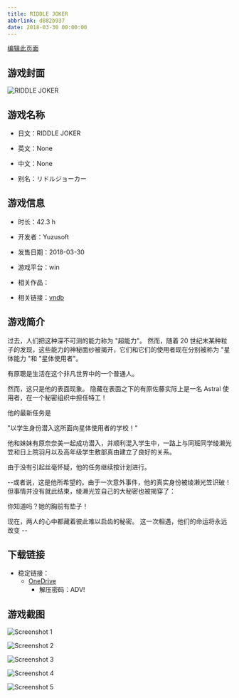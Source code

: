 ```yaml
---
title: RIDDLE JOKER
abbrlink: d882b937
date: 2018-03-30 00:00:00
---
```

[编辑此页面](https://github.com/ACG-3/ADV3-source/blob/main/source/_posts/games/RIDDLE%20JOKER.md)

## 游戏封面

![RIDDLE JOKER](https://pan.timero.xyz/d/onedrive/img_lib_001/RIDDLE%20JOKER_cover.avif)


## 游戏名称

- 日文：RIDDLE JOKER
- 英文：None
- 中文：None

- 别名：リドルジョーカー


## 游戏信息

- 时长：42.3 h
- 开发者：Yuzusoft
- 发售日期：2018-03-30
- 游戏平台：win
- 相关作品：

- 相关链接：[vndb](https://vndb.org/v22230)


## 游戏简介

过去，人们把这种深不可测的能力称为 "超能力"。
然而，随着 20 世纪末某种粒子的发现，这些能力的神秘面纱被揭开，它们和它们的使用者现在分别被称为 "星体能力 "和 "星体使用者"。

有原聰是生活在这个非凡世界中的一个普通人。

然而，这只是他的表面现象。
隐藏在表面之下的有原佐藤实际上是一名 Astral 使用者，在一个秘密组织中担任特工！

他的最新任务是

"以学生身份潜入这所面向星体使用者的学校！"

他和妹妹有原奈奈美一起成功潜入，并顺利混入学生中，一路上与同班同学绫濑光笠和日上院羽月以及高年级学生敷部真由建立了良好的关系。

由于没有引起丝毫怀疑，他的任务继续按计划进行。

--或者说，这是他所希望的。由于一次意外事件，他的真实身份被绫濑光笠识破！
但事情并没有就此结束，绫濑光笠自己的大秘密也被揭穿了：

你知道吗？她的胸前有垫子！

现在，两人的心中都藏着彼此难以启齿的秘密。
这一次相遇，他们的命运将永远改变 --


## 下载链接

- 稳定链接：
    - [OneDrive](https://pan.timero.xyz/onedrive/adv_lib_001/RIDDLE%20JOKER)
        - 解压密码：ADV!



## 游戏截图


![Screenshot 1](https://pan.timero.xyz/d/onedrive/img_lib_001/RIDDLE%20JOKER_Screenshot_1.avif)

![Screenshot 2](https://pan.timero.xyz/d/onedrive/img_lib_001/RIDDLE%20JOKER_Screenshot_2.avif)

![Screenshot 3](https://pan.timero.xyz/d/onedrive/img_lib_001/RIDDLE%20JOKER_Screenshot_3.avif)

![Screenshot 4](https://pan.timero.xyz/d/onedrive/img_lib_001/RIDDLE%20JOKER_Screenshot_4.avif)

![Screenshot 5](https://pan.timero.xyz/d/onedrive/img_lib_001/RIDDLE%20JOKER_Screenshot_5.avif)

